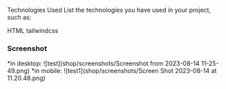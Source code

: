 

Technologies Used
List the technologies you have used in your project, such as:

  HTML
  tailwindcss
### Screenshot

*in desktop:
![test](shop/screenshots/Screenshot from 2023-08-14 11-25-49.png)
*in mobile:
![test1](shop/screenshots/Screen Shot 2023-08-14 at 11.20.48.png)

